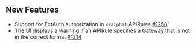 ## New Features

- Support for ExtAuth authorization in `v2alpha1` APIRules [#1258](https://github.com/kyma-project/api-gateway/pull/1258)
- The UI displays a warning if an APIRule specifies a Gateway that is not in the correct format [#1214](https://github.com/kyma-project/api-gateway/pull/1214)
